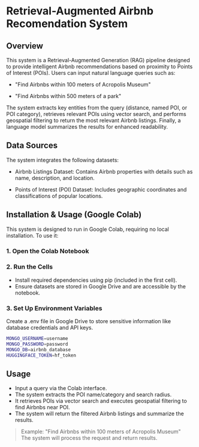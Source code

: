 # Retrieval-Augmented Airbnb Recomendation System
## Overview
This system is a Retrieval-Augmented Generation (RAG) pipeline designed to provide intelligent Airbnb recommendations based on proximity to Points of Interest (POIs). Users can input natural language queries such as:

- "Find Airbnbs within 100 meters of Acropolis Museum"

- "Find Airbnbs within 500 meters of a park"

The system extracts key entities from the query (distance, named POI, or POI category), retrieves relevant POIs using vector search, and performs geospatial filtering to return the most relevant Airbnb listings. Finally, a language model summarizes the results for enhanced readability.

## Data Sources

The system integrates the following datasets:

- Airbnb Listings Dataset: Contains Airbnb properties with details such as name, description, and location.

- Points of Interest (POI) Dataset: Includes geographic coordinates and classifications of popular locations.

## Installation & Usage (Google Colab)
This system is designed to run in Google Colab, requiring no local installation. To use it:

### 1. Open the Colab Notebook

### 2. Run the Cells
- Install required dependencies using pip (included in the first cell).
- Ensure datasets are stored in Google Drive and are accessible by the notebook.
### 3. Set Up Environment Variables
Create a .env file in Google Drive to store sensitive information like database credentials and API keys.
```bash
MONGO_USERNAME=username
MONGO_PASSWORD=password
MONGO_DB=airbnb_database
HUGGINGFACE_TOKEN=hf_token
```

## Usage
- Input a query via the Colab interface.
- The system extracts the POI name/category and search radius.
- It retrieves POIs via vector search and executes geospatial filtering to find Airbnbs near POI.
- The system will return the filtered Airbnb listings and summarize the results.

> Example: "Find Airbnbs within 100 meters of Acropolis Museum"\
> The system will process the request and return results.

